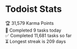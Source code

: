 
# Todoist Stats

<!-- TODO-IST:START -->
🏆  31,579 Karma Points           
🌸  Completed 9 tasks today           
✅  Completed 11,681 tasks so far           
⏳  Longest streak is 209 days
<!-- TODO-IST:END -->

